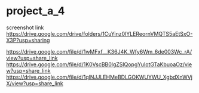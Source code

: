 # project_a_4
screenshot link 
https://drive.google.com/drive/folders/1CuYinz0lYLEReornVMQTS5aEtSxO-X3P?usp=sharing

https://drive.google.com/file/d/1wMFxf__K36J4K_Wfy6Wm_6de003Wc_rA/view?usp=share_link
https://drive.google.com/file/d/1K0VscBB0lgZSlQopgYuIotGTaKbuoaOz/view?usp=share_link
https://drive.google.com/file/d/1qlNJJLEHMeBDLGOKWUYWU_XgbdXnWVjX/view?usp=share_link
